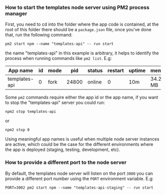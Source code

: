 ### How to start the templates node server using PM2 process manager

First, you need to cd into the folder where the app code is contained, at the root of this folder there should be a `package.json` file, once you've done that, run the following command:

```
pm2 start npm --name "templates-api" -- run start
```

the name "templates-api" in this example is arbitrary, it helps to identify the process when running commands like `pm2 list`. E.g:

| App name | id | mode | pid | status | restart | uptime | memory | watching
|----------|----|------|-----|--------|---------|--------|--------|---------
| templates-api | 0 | fork | 24800 | online | 0 | 10m | 34.262 MB | disabled

Some `pm2` commands require either the app id or the app name, if you want to stop the "templates-api" server you could run:

```
npm2 stop templates-api
```

or

```
npm2 stop 0
```

Using meaningful app names is useful when multiple node server instances are active, which could be the case for the different environments where the app is deployed (staging, testing, development, etc).

### How to provide a different port to the node server

By default, the templates node server will listen on the port `3000` you can provide a different port number using the `PORT` environment variable. E.g:

```
PORT=3002 pm2 start npm --name "templates-api-staging" -- run start
```
